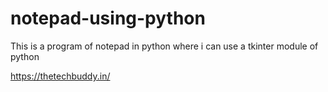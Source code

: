 # notepad-using-python
This is a program of notepad in python
where i can use a tkinter module of python

https://thetechbuddy.in/
